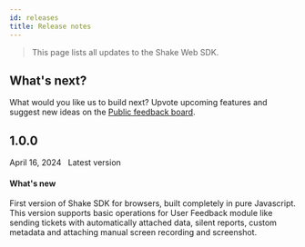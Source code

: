 ```yaml
---
id: releases
title: Release notes
---
```

>This page lists all updates to the Shake Web SDK.

## What's next?

What would you like us to build next? Upvote upcoming features and suggest new ideas on the [Public feedback board](https://feedback.shakebugs.com/).

## 1.0.0
<span class="tag-button">April 16, 2024</span>&nbsp;&nbsp;
<span class="tag-button green-tag-button">Latest version</span>

#### What's new

First version of Shake SDK for browsers, built completely in pure Javascript. This version supports basic operations
for User Feedback module like sending tickets with automatically attached data, silent reports, custom metadata and 
attaching manual screen recording and screenshot.
